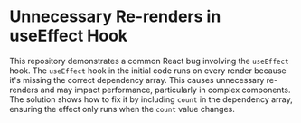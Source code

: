 # Unnecessary Re-renders in useEffect Hook

This repository demonstrates a common React bug involving the `useEffect` hook. The `useEffect` hook in the initial code runs on every render because it's missing the correct dependency array. This causes unnecessary re-renders and may impact performance, particularly in complex components. The solution shows how to fix it by including `count` in the dependency array, ensuring the effect only runs when the `count` value changes.